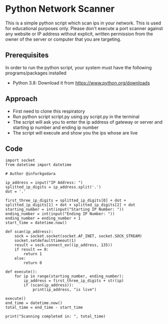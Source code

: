 # Python Network Scanner

This is a simple python script which scan ips in your network. This is used for educational purposes only. Please don't execute a port scanner against any website or IP address without explicit, written permission from the owner of the server or computer that you are targeting.

## Prerequisites

In order to run the python script, your system must have the following programs/packages installed
* Python 3.8: Download it from https://www.python.org/downloads

## Approach
* First need to clone this respiratory
* Run python script script.py using py script.py in the terminal
* The script will ask you to enter the ip address of gateway or server and starting ip number and ending ip number
* The script will execute and show you the ips whose are live

## Code
```
import socket
from datetime import datetime

# Author @inforkgodara

ip_address = input("IP Address: ")
splitted_ip_digits = ip_address.split('.')
dot = '.'

first_three_ip_digits = splitted_ip_digits[0] + dot + splitted_ip_digits[1] + dot + splitted_ip_digits[2] + dot
starting_number = int(input("Starting IP Number: "))
ending_number = int(input("Ending IP Number: "))
ending_number = ending_number + 1
start_time = datetime.now()

def scan(ip_address):
    sock = socket.socket(socket.AF_INET, socket.SOCK_STREAM)
    socket.setdefaulttimeout(1)
    result = sock.connect_ex((ip_address, 135))
    if result == 0:
        return 1
    else:
        return 0

def execute():
    for ip in range(starting_number, ending_number):
        ip_address = first_three_ip_digits + str(ip)
        if (scan(ip_address)):
            print(ip_address, "is live")

execute()
end_time = datetime.now()
total_time = end_time - start_time

print("Scanning completed in: ", total_time)
```

